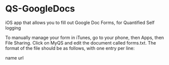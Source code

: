 QS-GoogleDocs
=============

iOS app that allows you to fill out Google Doc Forms, for Quantified Self logging

To manually manage your form in iTunes, go to your phone, then Apps, then File Sharing. Click on MyQS and edit the document called forms.txt.
The format of the file should be as follows, with one entry per line:

name url
